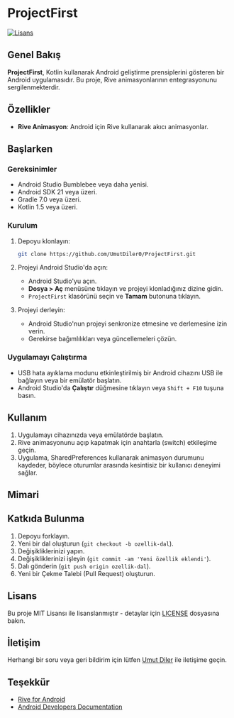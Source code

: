 # ProjectFirst

[![Lisans](https://img.shields.io/badge/license-MIT-blue.svg)](LICENSE)

## Genel Bakış

**ProjectFirst**, Kotlin kullanarak Android geliştirme prensiplerini gösteren bir Android uygulamasıdır. Bu proje, Rive animasyonlarının entegrasyonunu sergilenmekterdir.

## Özellikler

- **Rive Animasyon**: Android için Rive kullanarak akıcı animasyonlar.

## Başlarken


### Gereksinimler

- Android Studio Bumblebee veya daha yenisi.
- Android SDK 21 veya üzeri.
- Gradle 7.0 veya üzeri.
- Kotlin 1.5 veya üzeri.

### Kurulum

1. Depoyu klonlayın:

    ```bash
    git clone https://github.com/UmutDiler0/ProjectFirst.git
    ```

2. Projeyi Android Studio'da açın:

    - Android Studio'yu açın.
    - **Dosya > Aç** menüsüne tıklayın ve projeyi klonladığınız dizine gidin.
    - `ProjectFirst` klasörünü seçin ve **Tamam** butonuna tıklayın.

3. Projeyi derleyin:

    - Android Studio'nun projeyi senkronize etmesine ve derlemesine izin verin.
    - Gerekirse bağımlılıkları veya güncellemeleri çözün.

### Uygulamayı Çalıştırma

- USB hata ayıklama modunu etkinleştirilmiş bir Android cihazını USB ile bağlayın veya bir emülatör başlatın.
- Android Studio'da **Çalıştır** düğmesine tıklayın veya `Shift + F10` tuşuna basın.

## Kullanım

1. Uygulamayı cihazınızda veya emülatörde başlatın.
2. Rive animasyonunu açıp kapatmak için anahtarla (switch) etkileşime geçin.
3. Uygulama, SharedPreferences kullanarak animasyon durumunu kaydeder, böylece oturumlar arasında kesintisiz bir kullanıcı deneyimi sağlar.

## Mimari


## Katkıda Bulunma

1. Depoyu forklayın.
2. Yeni bir dal oluşturun (`git checkout -b ozellik-dal`).
3. Değişikliklerinizi yapın.
4. Değişikliklerinizi işleyin (`git commit -am 'Yeni özellik eklendi'`).
5. Dalı gönderin (`git push origin ozellik-dal`).
6. Yeni bir Çekme Talebi (Pull Request) oluşturun.

## Lisans

Bu proje MIT Lisansı ile lisanslanmıştır - detaylar için [LICENSE](LICENSE) dosyasına bakın.

## İletişim

Herhangi bir soru veya geri bildirim için lütfen [Umut Diler](https://github.com/UmutDiler0) ile iletişime geçin.

## Teşekkür

- [Rive for Android](https://rive.app/community/files/)
- [Android Developers Documentation](https://developer.android.com/)
